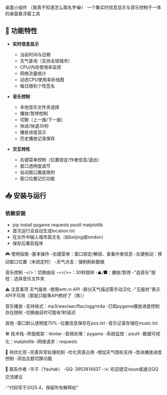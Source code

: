 桌面小组件
（我真不知道怎么取名字😂）
一个集实时信息显示与音乐控制于一体的桌面悬浮窗工具

## 🌟 功能特性

- **实时信息显示**
  - 当前时间与日期
  - 天气查询（支持全球城市）
  - CPU/内存使用率监控
  - 网络流量统计
  - 动态CPU使用率折线图
  - 每日随机个性签名

- **音乐控制**
  - 本地音乐文件夹选择
  - 播放/暂停控制
  - 切歌（上一曲/下一曲）
  - 快进/快退30秒
  - 播放进度显示
  - 历史播放记录保存

- **交互特性**
  - 右键菜单控制（位置锁定/作者信息/退出）
  - 窗口透明度调节
  - 自动窗口置底吸附
  - 窗口位置记忆功能

## 📥 安装与运行

### 依赖安装
  -  pip install pygame requests psutil matplotlib
  -  首次运行会自动生成location.txt
  -  在文件中输入城市英文名（如beijing或london）
  -  保存后重启程序

🎮 使用指南
-基本操作
-右键菜单：窗口锁定/解锁、查看作者信息
-左键拖动：移动窗口位置（未锁定时）
-天气点击：强制刷新数据

音乐控制
-</>：切换曲目
-<</>>：30秒跳转
-▲/■：播放/暂停
-"选音乐"按钮：选择音乐文件夹

⚠️ 注意事项
天气服务
-使用wttr.in API
-部分天气描述需手动汉化
-"无服务"表示API不可用（那就只能等API修好了（笑））

音乐播放
-支持格式：mp3/wav/aac/flac/ogg/m4a
-已知pygame播放进度控制存在限制
-切换曲目时可能有1秒延迟

其他
-窗口默认透明度70%
-位置信息保存在pos.txt
-音乐记录存储在music.txt

🛠️ 技术栈
-界面框架：tkinter
-音频处理：pygame
-系统监控：psutil
-数据可视化：matplotlib
-网络请求：requests

📝 待优化项
-完善异常处理机制
-优化资源占用
-增加天气图标支持
-改进播放进度控制
-添加主题切换功能

📧 联系作者
-华子（Yauhak）
-QQ: 3953814837
-✉️ 欢迎提交issue或通过QQ交流建议

-"代码写于2025.4，保留所有解释权"
